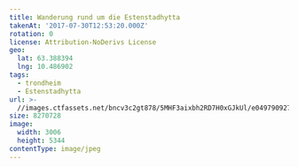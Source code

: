 ```yaml
---
title: Wanderung rund um die Estenstadhytta
takenAt: '2017-07-30T12:53:20.000Z'
rotation: 0
license: Attribution-NoDerivs License
geo:
  lat: 63.388394
  lng: 10.486902
tags:
  - trondheim
  - Estenstadhytta
url: >-
  //images.ctfassets.net/bncv3c2gt878/5MHF3aixbh2RD7H0xGJkUl/e049790927b0e52660f2efba41032448/wanderung-rund-um-die-estenstadhytta_36265903075_o
size: 8270728
image:
  width: 3006
  height: 5344
contentType: image/jpeg
---
```


